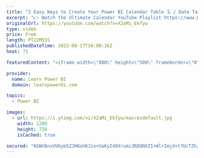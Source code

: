 ```yaml
---
title: "3 Easy Ways to Create Your Power BI Calendar Table 🗓️ / Date Table"
excerpt: "👉 Watch the Ultimate Calendar YouTube Playlist https://www.LearnPowerBI.com/calendar  👉 Download the Ultimate Calendar File https://www.LearnPowerBI.com/download  ==Table of Contents==   00:00 Intro: 3 Easy Ways to Create a Power BI Calendar Table 00:45 Use Auto Date/Time to Create Calendar Table"
originalUrl: https://youtube.com/watch?v=X2aMi_Ekfyw
type: video
price: Free
length: PT22M55S
publishedDateTime: 2022-08-17T16:00:16Z
heat: 71

featuredContent: "<iframe width=\"800\" height=\"500\" frameborder=\"0\" src=\"https://www.youtube.com/embed/X2aMi_Ekfyw\" allow=\"accelerometer; autoplay; encrypted-media; gyroscope; picture-in-picture\" allowfullscreen></iframe>"

provider:
  name: Learn Power BI
  domain: learnpowerbi.com

topics:
  - Power BI

images:
  - url: https://i.ytimg.com/vi/X2aMi_Ekfyw/maxresdefault.jpg
    width: 1280
    height: 720
    isCached: true

secured: "KGWU8nxVUGym5ZJH6ohKJzx+UaKyI48Xrumi3RDQNXZI+WlrImjd+t7UcTZh/sRU2ole3RvDlqsAYcB/G/hfUllr8fxfdXXX6fvRRgqNB9CMoYM5Swxqt7IgzyXihQFS2TgFEtH/uYv8USvVcoN88v+wTohrQzNMNeNZB8xAsgPd/JdZ0M56mxvdOMTDX8zG63TBul8a8Pl28DLhqWSsUPkruL/IgxYdhNM5vV1GXdcTlqK6soGe7s0LnWI9D74pDCNAQJYUqq3LDsKKW2X/dYWyUauHhf6Xa9CoVCW4Z1UBDkKxSMQ/fiFhcWszcrlONWZCbRAu69H0u39pNqd/ZYiPl0n0OfcCRHGOZ+sg8DkDDHcCvFRi2Cs/PDcwuoPKw9rS1q1zrPkkyZBD1dbzDWacMtNVZtYtz15/rPYhPCU=;so0jtnCk5jORTkS6WRGPZg=="
---
```


